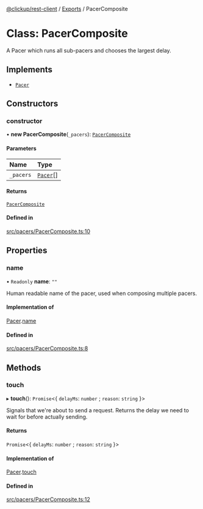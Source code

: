 [@clickup/rest-client](../README.md) / [Exports](../modules.md) / PacerComposite

# Class: PacerComposite

A Pacer which runs all sub-pacers and chooses the largest delay.

## Implements

- [`Pacer`](../interfaces/Pacer.md)

## Constructors

### constructor

• **new PacerComposite**(`_pacers`): [`PacerComposite`](PacerComposite.md)

#### Parameters

| Name | Type |
| :------ | :------ |
| `_pacers` | [`Pacer`](../interfaces/Pacer.md)[] |

#### Returns

[`PacerComposite`](PacerComposite.md)

#### Defined in

[src/pacers/PacerComposite.ts:10](https://github.com/clickup/rest-client/blob/master/src/pacers/PacerComposite.ts#L10)

## Properties

### name

• `Readonly` **name**: ``""``

Human readable name of the pacer, used when composing multiple pacers.

#### Implementation of

[Pacer](../interfaces/Pacer.md).[name](../interfaces/Pacer.md#name)

#### Defined in

[src/pacers/PacerComposite.ts:8](https://github.com/clickup/rest-client/blob/master/src/pacers/PacerComposite.ts#L8)

## Methods

### touch

▸ **touch**(): `Promise`\<\{ `delayMs`: `number` ; `reason`: `string`  }\>

Signals that we're about to send a request. Returns the delay we need to
wait for before actually sending.

#### Returns

`Promise`\<\{ `delayMs`: `number` ; `reason`: `string`  }\>

#### Implementation of

[Pacer](../interfaces/Pacer.md).[touch](../interfaces/Pacer.md#touch)

#### Defined in

[src/pacers/PacerComposite.ts:12](https://github.com/clickup/rest-client/blob/master/src/pacers/PacerComposite.ts#L12)
